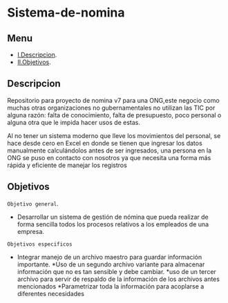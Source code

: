 # Sistema-de-nomina

## Menu
- [I.Descripcion](#Descripcion).
- [II.Objetivos](#Objetivos).

## <a name="Descripcion"></a>Descripcion
Repositorio para proyecto de nomina v7 para una ONG,este negocio
como muchas otras organizaciones no gubernamentales no utilizan las TIC por
alguna razón: falta de conocimiento, falta de presupuesto, poco personal o alguna
otra que le impida hacer usos de estas.

Al no tener un sistema moderno que lleve los movimientos del personal, se hace
desde cero en Excel en donde se tienen que ingresar los datos manualmente
calculándolos antes de ser ingresados, una persona en la ONG se puso en contacto
con nosotros ya que necesita una forma más rápida y eficiente de manejar los
registros
## <a name="Objetivos"></a>Objetivos

`Objetivo general`.
* Desarrollar un sistema de gestión de nómina que pueda realizar de forma sencilla todos los procesos relativos a los empleados de una empresa.

`Objetivos especificos`
* Integrar manejo de un archivo maestro para guardar información importante.
*Uso de un segundo archivo variante para almacenar información que no es tan sensible y debe cambiar.
*uso de un tercer archivo para servir de respaldo de la información de los archivos antes mencionados
*Parametrizar toda la información para acoplarse a diferentes necesidades
